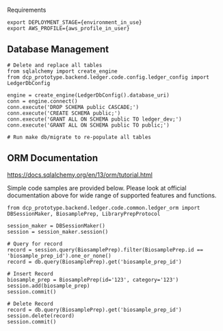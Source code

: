 Requirements
```
export DEPLOYMENT_STAGE={environment_in_use}
export AWS_PROFILE={aws_profile_in_user}
```

## Database Management
```
# Delete and replace all tables
from sqlalchemy import create_engine
from dcp_prototype.backend.ledger.code.config.ledger_config import LedgerDbConfig

engine = create_engine(LedgerDbConfig().database_uri)
conn = engine.connect()
conn.execute('DROP SCHEMA public CASCADE;')
conn.execute('CREATE SCHEMA public;')
conn.execute('GRANT ALL ON SCHEMA public TO ledger_dev;')
conn.execute('GRANT ALL ON SCHEMA public TO public;')

# Run make db/migrate to re-populate all tables
```

## ORM Documentation
https://docs.sqlalchemy.org/en/13/orm/tutorial.html

Simple code samples are provided below. Please look at official documentation above for wide range of supported features and functions.

```
from dcp_prototype.backend.ledger.code.common.ledger_orm import DBSessionMaker, BiosamplePrep, LibraryPrepProtocol

session_maker = DBSessionMaker()
session = session_maker.session()

# Query for record
record = session.query(BiosamplePrep).filter(BiosamplePrep.id == 'biosample_prep_id').one_or_none()
record = db.query(BiosamplePrep).get('biosample_prep_id')

# Insert Record
biosample_prep = BiosamplePrep(id='123', category='123')
session.add(biosample_prep)
session.commit()

# Delete Record
record = db.query(BiosamplePrep).get('biosample_prep_id')
session.delete(record)
session.commit()
```